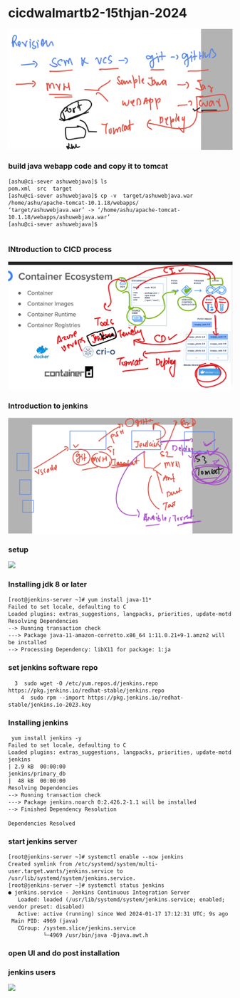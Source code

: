 # cicdwalmartb2-15thjan-2024

<img src="rev.png">

### build java webapp code and copy it to tomcat 

```
[ashu@ci-sever ashuwebjava]$ ls
pom.xml  src  target
[ashu@ci-sever ashuwebjava]$ cp -v  target/ashuwebjava.war   /home/ashu/apache-tomcat-10.1.18/webapps/
‘target/ashuwebjava.war’ -> ‘/home/ashu/apache-tomcat-10.1.18/webapps/ashuwebjava.war’
[ashu@ci-sever ashuwebjava]$ 


```

### INtroduction to CICD process

<img src="cicd.png">


### Introduction to jenkins 

<img src="jenkins.png">

### setup 

<img src="setup.png">

### Installing jdk 8 or later 

```
[root@jenkins-server ~]# yum install java-11*
Failed to set locale, defaulting to C
Loaded plugins: extras_suggestions, langpacks, priorities, update-motd
Resolving Dependencies
--> Running transaction check
---> Package java-11-amazon-corretto.x86_64 1:11.0.21+9-1.amzn2 will be installed
--> Processing Dependency: libX11 for package: 1:ja
```

### set jenkins software repo 

```
  3  sudo wget -O /etc/yum.repos.d/jenkins.repo     https://pkg.jenkins.io/redhat-stable/jenkins.repo
    4  sudo rpm --import https://pkg.jenkins.io/redhat-stable/jenkins.io-2023.key

```

### Installing jenkins 

```
 yum install jenkins -y
Failed to set locale, defaulting to C
Loaded plugins: extras_suggestions, langpacks, priorities, update-motd
jenkins                                                                                                                               | 2.9 kB  00:00:00     
jenkins/primary_db                                                                                                                    |  48 kB  00:00:00     
Resolving Dependencies
--> Running transaction check
---> Package jenkins.noarch 0:2.426.2-1.1 will be installed
--> Finished Dependency Resolution

Dependencies Resolved

```

### start jenkins server

```
[root@jenkins-server ~]# systemctl enable --now jenkins
Created symlink from /etc/systemd/system/multi-user.target.wants/jenkins.service to /usr/lib/systemd/system/jenkins.service.
[root@jenkins-server ~]# systemctl status jenkins
● jenkins.service - Jenkins Continuous Integration Server
   Loaded: loaded (/usr/lib/systemd/system/jenkins.service; enabled; vendor preset: disabled)
   Active: active (running) since Wed 2024-01-17 17:12:31 UTC; 9s ago
 Main PID: 4969 (java)
   CGroup: /system.slice/jenkins.service
           └─4969 /usr/bin/java -Djava.awt.h
```

### open UI and do post installation 

### jenkins users

<img src="users.png">



